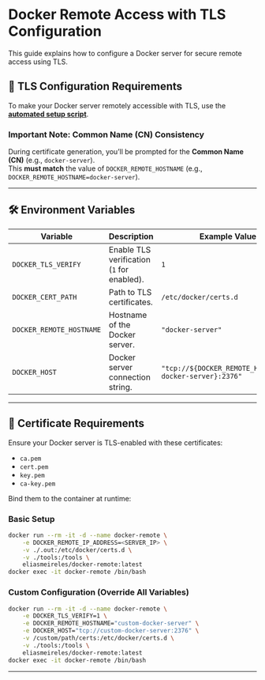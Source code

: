 # Docker Remote Access with TLS Configuration

This guide explains how to configure a Docker server for secure remote access using TLS.

## 🔐 TLS Configuration Requirements

To make your Docker server remotely accessible with TLS, use the
**[automated setup script](https://github.com/eliasmeireles/docker-deployment/blob/main/docker-remote)**.

### Important Note: Common Name (CN) Consistency

During certificate generation, you’ll be prompted for the **Common Name (CN)** (e.g., `docker-server`).  
This **must match** the value of `DOCKER_REMOTE_HOSTNAME` (e.g., `DOCKER_REMOTE_HOSTNAME=docker-server`).

---

## 🛠️ Environment Variables

| Variable                 | Description                                | Example Value                                           |
|--------------------------|--------------------------------------------|---------------------------------------------------------|
| `DOCKER_TLS_VERIFY`      | Enable TLS verification (`1` for enabled). | `1`                                                     |
| `DOCKER_CERT_PATH`       | Path to TLS certificates.                  | `/etc/docker/certs.d`                                   |
| `DOCKER_REMOTE_HOSTNAME` | Hostname of the Docker server.             | `"docker-server"`                                       |
| `DOCKER_HOST`            | Docker server connection string.           | `"tcp://${DOCKER_REMOTE_HOSTNAME:-docker-server}:2376"` |

---

## 📜 Certificate Requirements

Ensure your Docker server is TLS-enabled with these certificates:

- `ca.pem`
- `cert.pem`
- `key.pem`
- `ca-key.pem`

Bind them to the container at runtime:

### Basic Setup

```sh
docker run --rm -it -d --name docker-remote \
    -e DOCKER_REMOTE_IP_ADDRESS=<SERVER_IP> \
    -v ./.out:/etc/docker/certs.d \
    -v ./tools:/tools \
    eliasmeireles/docker-remote:latest
docker exec -it docker-remote /bin/bash
```

### Custom Configuration (Override All Variables)

```sh
docker run --rm -it -d --name docker-remote \
    -e DOCKER_TLS_VERIFY=1 \
    -e DOCKER_REMOTE_HOSTNAME="custom-docker-server" \
    -e DOCKER_HOST="tcp://custom-docker-server:2376" \
    -v /custom/path/certs:/etc/docker/certs.d \
    -v ./tools:/tools \
    eliasmeireles/docker-remote:latest
docker exec -it docker-remote /bin/bash
```

---
